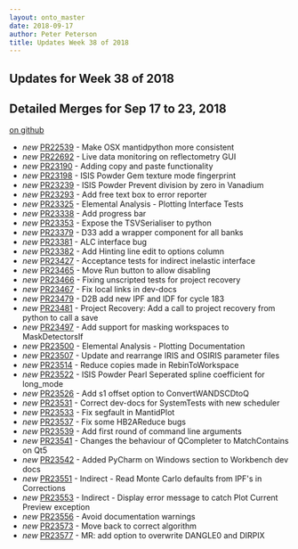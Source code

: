 ```yaml
---
layout: onto_master
date: 2018-09-17
author: Peter Peterson
title: Updates Week 38 of 2018
---
```

Updates for Week 38 of 2018
---------------------------

Detailed Merges for Sep 17 to 23, 2018
--------------------------------------
[on github](https://github.com/mantidproject/mantid/pulls?q=is%3Apr+merged%3A2018-09-18..2018-09-23)

* *new* [PR22539](https://github.com/mantidproject/mantid/pull/22539) - Make OSX mantidpython more consistent
* *new* [PR22692](https://github.com/mantidproject/mantid/pull/22692) - Live data monitoring on reflectometry GUI
* *new* [PR23190](https://github.com/mantidproject/mantid/pull/23190) - Adding copy and paste functionality
* *new* [PR23198](https://github.com/mantidproject/mantid/pull/23198) - ISIS Powder Gem texture mode fingerprint
* *new* [PR23239](https://github.com/mantidproject/mantid/pull/23239) - ISIS Powder Prevent division by zero in Vanadium
* *new* [PR23293](https://github.com/mantidproject/mantid/pull/23293) - Add free text box to error reporter
* *new* [PR23325](https://github.com/mantidproject/mantid/pull/23325) - Elemental Analysis - Plotting Interface Tests
* *new* [PR23338](https://github.com/mantidproject/mantid/pull/23338) - Add progress bar
* *new* [PR23353](https://github.com/mantidproject/mantid/pull/23353) - Expose the TSVSerialiser to python
* *new* [PR23379](https://github.com/mantidproject/mantid/pull/23379) - D33 add a wrapper component for all banks
* *new* [PR23381](https://github.com/mantidproject/mantid/pull/23381) - ALC interface bug
* *new* [PR23382](https://github.com/mantidproject/mantid/pull/23382) - Add Hinting line edit to options column
* *new* [PR23427](https://github.com/mantidproject/mantid/pull/23427) - Acceptance tests for indirect inelastic interface
* *new* [PR23465](https://github.com/mantidproject/mantid/pull/23465) - Move Run button to allow disabling
* *new* [PR23466](https://github.com/mantidproject/mantid/pull/23466) - Fixing unscripted tests for project recovery
* *new* [PR23467](https://github.com/mantidproject/mantid/pull/23467) - Fix local links in dev-docs
* *new* [PR23479](https://github.com/mantidproject/mantid/pull/23479) - D2B add new IPF and IDF for cycle 183
* *new* [PR23481](https://github.com/mantidproject/mantid/pull/23481) - Project Recovery: Add a call to project recovery from python to call a save
* *new* [PR23497](https://github.com/mantidproject/mantid/pull/23497) - Add support for masking workspaces to MaskDetectorsIf
* *new* [PR23500](https://github.com/mantidproject/mantid/pull/23500) - Elemental Analysis - Plotting Documentation
* *new* [PR23507](https://github.com/mantidproject/mantid/pull/23507) - Update and rearrange IRIS and OSIRIS parameter files
* *new* [PR23514](https://github.com/mantidproject/mantid/pull/23514) - Reduce copies made in RebinToWorkspace
* *new* [PR23522](https://github.com/mantidproject/mantid/pull/23522) - ISIS Powder Pearl Seperated spline coefficient for long_mode
* *new* [PR23526](https://github.com/mantidproject/mantid/pull/23526) - Add s1 offset option to ConvertWANDSCDtoQ
* *new* [PR23531](https://github.com/mantidproject/mantid/pull/23531) - Correct dev-docs for SystemTests with new scheduler
* *new* [PR23533](https://github.com/mantidproject/mantid/pull/23533) - Fix segfault in MantidPlot
* *new* [PR23537](https://github.com/mantidproject/mantid/pull/23537) - Fix some HB2AReduce bugs
* *new* [PR23539](https://github.com/mantidproject/mantid/pull/23539) - Add first round of command line arguments
* *new* [PR23541](https://github.com/mantidproject/mantid/pull/23541) - Changes the behaviour of QCompleter to MatchContains on Qt5
* *new* [PR23542](https://github.com/mantidproject/mantid/pull/23542) - Added PyCharm on Windows section to Workbench dev docs
* *new* [PR23551](https://github.com/mantidproject/mantid/pull/23551) - Indirect - Read Monte Carlo defaults from IPF's in Corrections
* *new* [PR23553](https://github.com/mantidproject/mantid/pull/23553) - Indirect - Display error message to catch Plot Current Preview exception
* *new* [PR23556](https://github.com/mantidproject/mantid/pull/23556) - Avoid documentation warnings
* *new* [PR23573](https://github.com/mantidproject/mantid/pull/23573) - Move back to correct algorithm
* *new* [PR23577](https://github.com/mantidproject/mantid/pull/23577) - MR: add option to overwrite DANGLE0 and DIRPIX
